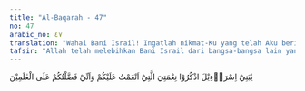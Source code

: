 ```yaml
---
title: "Al-Baqarah - 47"
no: 47
arabic_no: ٤٧
translation: "Wahai Bani Israil! Ingatlah nikmat-Ku yang telah Aku berikan kepadamu, dan Aku telah melebihkan kamu dari semua umat yang lain di alam ini (pada masa itu)."
tafsir: "Allah telah melebihkan Bani Israil dari bangsa-bangsa lain yang pada masa itu telah mempunyai peradaban dan kebudayaan yang tinggi, misalnya bangsa Mesir dan penduduk tanah suci Palestina. Allah kembali memanggil mereka pada permulaan ayat ini dengan menyebut nama nenek moyang mereka \"Israil\", ialah Nabi Yakub a.s. karena dialah yang menjadi asal kebangsaan, dan sumber kemuliaan mereka. Nikmat yang telah dilimpahkan kepadanya dapat dinikmati oleh mereka semuanya.\n\nKelebihan yang telah dikaruniakan Allah kepada mereka dahulunya adalah karena nenek moyang mereka sangat berpegang teguh kepada sifat-sifat yang mulia, dan menjauhi sifat-sifat dan perbuatan-perbuatan jelek, karena setiap orang yang mulia dan diutamakan dari orang-orang lain tentu ingin menjaga kehormatan itu, sehingga ia menjauhi sifat-sifat dan perbuatan-perbuatan yang hina.\n\nBani Israil yang ada pada masa turunnya ayat ini telah jauh menyimpang dari sifat-sifat mulia yang dipegang teguh oleh nenek moyang mereka. Oleh karena itu, Allah memperingatkan mereka kepada nikmat dan keutamaan yang telah diberikan itu untuk menyadarkan mereka bahwa Allah yang telah memberikan kelebihan kepada mereka tentu berhak pula suatu ketika untuk memberikannya kepada orang lain, misalnya kepada Nabi Muhammad saw, dan umatnya. Bani Israil itu sepatutnya lebih memperhatikan ayat-ayat yang diturunkan kepada Nabi Muhammad saw. Seseorang yang diberi kelebihan sepatutnya lebih dahulu berbuat keutamaan daripada orang lain.\n\nApabila keutamaan yang diberikan kepada Bani Israil itu disebabkan karena banyaknya para nabi dipilih dari kalangan mereka, maka hal itu tidaklah menjamin bahwa setiap pribadi dari Bani Israil itu lebih utama dari orang yang berada di luar lingkungan mereka. Bahkan ada kemungkinan bahwa orang lain lebih mulia dari mereka apabila mereka sendiri telah meninggalkan sunah dan ajaran-ajaran nabi-nabi mereka. Sementara orang lain menjadikannya petunjuk dan pedoman hidup mereka dengan sebaik-baiknya.\n\nApabila keutamaan mereka itu disebabkan kedekatan mereka kepada Allah, bahkan mereka pernah menganggap dirinya sebagai sya'bullah al-mukhtar, karena mereka dulunya mengikuti syariat-Nya, maka hal itu hanya berlaku pada diri nabi-nabi bersama orang-orang yang menjalankan syariat-syariatnya tanpa menyimpang dari ajaran-ajaran tersebut, dan tetap berjalan pada jalan yang benar, sehingga mereka berhak menerima kelebihan dan keutamaan itu. Tetapi mereka yang sudah meninggalkan ajaran-ajaran para nabi tentu tidak dapat lagi dipandang sebagai \"orang-orang yang dekat\" kepada Allah."
---
```


يٰبَنِيْٓ اِسْرَاۤءِيْلَ اذْكُرُوْا نِعْمَتِيَ الَّتِيْٓ اَنْعَمْتُ عَلَيْكُمْ وَاَنِّيْ فَضَّلْتُكُمْ عَلَى الْعٰلَمِيْنَ
